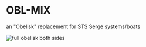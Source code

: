 # OBL-MIX
an "Obelisk" replacement for STS Serge systems/boats

![full obelisk both sides](https://user-images.githubusercontent.com/14189382/152061211-d29b5799-20cb-4568-9925-278881f1e89a.png)
